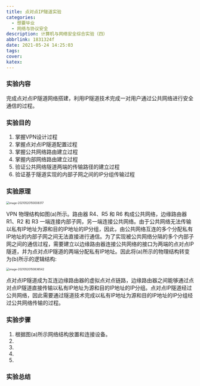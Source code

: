 ```yaml
---
title: 点对点IP隧道实验
categories:
  - 想要毕业
  - 网络与协议安全
description: 计算机与网络安全综合实验（四）
abbrlink: 1831324f
date: 2021-05-24 14:25:03
tags:
cover:
katex:
---
```


### 实验内容

完成点对点IP隧道网络搭建，利用IP隧道技术完成一对用户通过公共网络进行安全通信的过程。

### 实验目的

1. 掌握VPN设计过程
2. 掌握点对点IP隧道配置过程
3. 掌握公共网络路由建立过程
4. 掌握内部网络路由建立过程
5. 验证公共网络隧道两端的传输路径的建立过程
6. 验证基于隧道实现的内部子网之间的IP分组传输过程

### 实验原理

<img src="https://img.foopi.top/postpic/image-20210520150008317.webp" alt="image-20210520150008317" style="zoom:50%;" />

VPN 物理结构如图(a)所示。路由器 R4、R5 和 R6 构成公共网络，边缘路由器 R1、R2 和 R3 一端连接内部子网，另一端连接公共网络。由于公共网络无法传输以私有IP地址为源和目的IP地址的IP分组，因此，由公共网络互连的多个分配私有IP地址的内部子网之间无法直接进行通信。为了实现被公共网络分隔的多个内部子网之间的通信过程，需要建立以边缘路由器连接公共网络的接口为两端的点对点IP隧道，并为点对点IP隧道的两端分配私有IP地址。因此将(a)所示的物理结构转变为(b)所示的逻辑结构:

<img src="https://img.foopi.top/postpic/image-20210520150836542.webp" alt="image-20210520150836542" style="zoom:50%;" />

点对点IP隧道成为互连边缘路由器的虚拟点对点链路，边缘路由器之间能够通过点对点IP隧道直接传输以私有IP地址为源和目的IP地址的IP分组。点对点IP隧道经过公共网络，因此需要通过隧道技术完成以私有IP地址为源和目的IP地址的IP分组经过公共网络传输的过程。

### 实验步骤

1. 根据图(a)所示网络结构放置和连接设备。
2. 
3. 
4. 
5. 

### 实验总结
